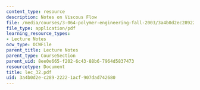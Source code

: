 ```yaml
---
content_type: resource
description: Notes on Viscous Flow
file: /media/courses/3-064-polymer-engineering-fall-2003/3a4b0d2ec28922221acf907dad742680_lec_32.pdf
file_type: application/pdf
learning_resource_types:
- Lecture Notes
ocw_type: OCWFile
parent_title: Lecture Notes
parent_type: CourseSection
parent_uid: 8ee0e665-f202-6c43-88b6-7964d5837473
resourcetype: Document
title: lec_32.pdf
uid: 3a4b0d2e-c289-2222-1acf-907dad742680
---
```

